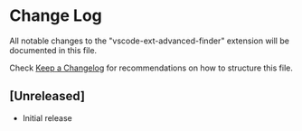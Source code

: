 # Change Log

All notable changes to the "vscode-ext-advanced-finder" extension will be documented in this file.

Check [Keep a Changelog](http://keepachangelog.com/) for recommendations on how to structure this file.

## [Unreleased]

- Initial release